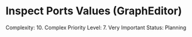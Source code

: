 #  Inspect Ports Values (GraphEditor)

Complexity: 10. Complex
Priority Level: 7. Very Important
Status: Planning

